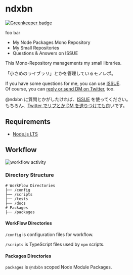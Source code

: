 # ndxbn

[![Greenkeeper badge](https://badges.greenkeeper.io/ndxbn/ndxbn.svg)](https://greenkeeper.io/)

foo bar

- My Node Packages Mono Repository
- My Small Repositories
- Questions & Answers on ISSUE

This Mono-Repository managements my small libraries.

「小さめのライブラリ」とかを管理しているモノレポ。


 If you have some questions for me, you can use [ISSUE](https://github.com/ndxbn/ndxbn/issues/new?template=question.md).	
Of course, you can [reply or send DM on Twitter](https://twitter.com/ndxbn), too.	

@ndxbn に質問とかがしたければ、[ISSUE](https://github.com/ndxbn/ndxbn/issues/new?template=question.md) を使ってください。	
もちろん、[Twitter でリプとか DM を送りつけても](https://twitter.com/ndxbn)良いです。	

## Requirements

- [Node.js LTS](https://nodejs.org/)

## Workflow

![workflow activity](http://www.plantuml.com/plantuml/proxy?src=https://raw.githubusercontent.com/ndxbn/ndxbn/master/docs/work-flow.puml)

### Directory Structure

```
# WorkFlow Directories
├── /config
├── /scripts
├── /tests
├── /docs
# Packages
├── /packages
```

#### WorkFlow Directories 

`/config` is configuration files for workflow.

`/scripts` is TypeScript files used by `npm` scripts.
 
#### Packages Directories

`packages` is `@ndxbn` scoped Node Module Packages.
